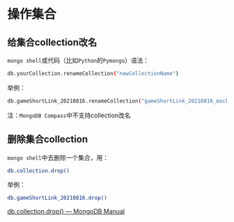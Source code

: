 # 操作集合

## 给集合collection改名

`mongo shell`或代码（比如`Python`的`Pymongo`）语法：

```bash
db.yourCollection.renameCollection("newCollectionName")
```

举例：

```bash
db.gameShortLink_20210816.renameCollection("gameShortLink_20210816_mockFailed")
```

注：`MongoDB Compass`中不支持collection改名

## 删除集合collection

`mongo shell`中去删除一个集合，用：

```bash
db.collection.drop()
```

举例：

```bash
db.gameShortLink_20210816.drop()
```

[db.collection.drop() — MongoDB Manual](https://docs.mongodb.com/manual/reference/method/db.collection.drop/#mongodb-method-db.collection.drop)
